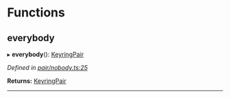 

# Functions

<a id="everybody"></a>

##  everybody

▸ **everybody**(): [KeyringPair](../interfaces/_types_.keyringpair.md)

*Defined in [pair/nobody.ts:25](https://github.com/polkadot-js/common/blob/2efc5f7/packages/keyring/src/pair/nobody.ts#L25)*

**Returns:** [KeyringPair](../interfaces/_types_.keyringpair.md)

___

